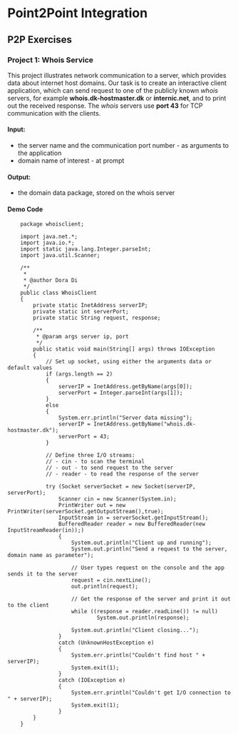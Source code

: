 # Point2Point Integration
## P2P Exercises

### Project 1: Whois Service
This project illustrates network communication to a server, which provides data about internet host domains.
Our task is to create an interactive client application, which can send request to one of the publicly known _whois_ servers, for example __whois.dk-hostmaster.dk__ or __internic.net__, and to print out the received response.
The _whois_ servers use __port 43__ for TCP communication with the clients.<br>

#### Input: 
- the server name and the communication port number - as arguments to the application
- domain name of interest - at prompt

#### Output:
- the domain data package, stored on the whois server

#### Demo Code

        package whoisclient;

        import java.net.*;
        import java.io.*;
        import static java.lang.Integer.parseInt;
        import java.util.Scanner;

        /**
         *
         * @author Dora Di
         */
        public class WhoisClient 
        {
            private static InetAddress serverIP;
            private static int serverPort;
            private static String request, response;

            /**
             * @param args server ip, port
             */
            public static void main(String[] args) throws IOException
            {
                // Set up socket, using either the arguments data or default values
                if (args.length == 2)
                {
                    serverIP = InetAddress.getByName(args[0]);
                    serverPort = Integer.parseInt(args[1]);
                }   
                else
                {
                    System.err.println("Server data missing");
                    serverIP = InetAddress.getByName("whois.dk-hostmaster.dk");
                    serverPort = 43;
                }

                // Define three I/O streams: 
                // - cin - to scan the terminal
                // - out - to send request to the server
                // - reader - to read the response of the server

                try (Socket serverSocket = new Socket(serverIP, serverPort);    
                    Scanner cin = new Scanner(System.in);
                    PrintWriter out = new PrintWriter(serverSocket.getOutputStream(),true);
                    InputStream in = serverSocket.getInputStream(); 
                    BufferedReader reader = new BufferedReader(new InputStreamReader(in));)
                    {
                        System.out.println("Client up and running");
                        System.out.println("Send a request to the server, domain name as parameter");

                        // User types request on the console and the app sends it to the server
                        request = cin.nextLine();
                        out.println(request);

                        // Get the response of the server and print it out to the client
                        while ((response = reader.readLine()) != null)
                                System.out.println(response);

                        System.out.println("Client closing..."); 
                    }
                    catch (UnknownHostException e)
                    {
                        System.err.println("Couldn't find host " + serverIP);
                        System.exit(1);
                    }
                    catch (IOException e)
                    {
                        System.err.println("Couldn't get I/O connection to " + serverIP);
                        System.exit(1);
                    }
            }
        }
